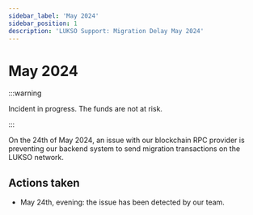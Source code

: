 ```yaml
---
sidebar_label: 'May 2024'
sidebar_position: 1
description: 'LUKSO Support: Migration Delay May 2024'
---
```


# May 2024

:::warning

Incident in progress. The funds are not at risk.

:::

On the 24th of May 2024, an issue with our blockchain RPC provider is preventing our backend system to send migration transactions on the LUKSO network.

## Actions taken

- May 24th, evening: the issue has been detected by our team.
